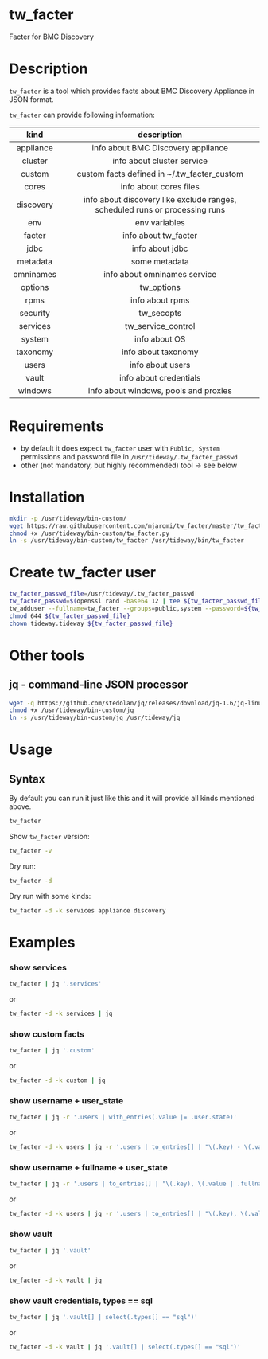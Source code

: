 # tw_facter
Facter for BMC Discovery

# Description

`tw_facter` is a tool which provides facts about BMC Discovery Appliance in JSON format.

`tw_facter` can provide following information:

| kind        | description           |
|:-------------:|:-------------:|
| appliance     | info about BMC Discovery appliance |
| cluster       | info about cluster service |
| custom        | custom facts defined in ~/.tw_facter_custom |
| cores         | info about cores files |
| discovery     | info about discovery like exclude ranges, scheduled runs or processing runs |
| env           | env variables |
| facter        | info about tw_facter |
| jdbc          | info about jdbc |
| metadata      | some metadata |
| omninames     | info about omninames service |
| options       | tw_options |
| rpms          | info about rpms |
| security      | tw_secopts |
| services      | tw_service_control |
| system        | info about OS |
| taxonomy      | info about taxonomy |
| users         | info about users |
| vault         | info about credentials |
| windows       | info about windows, pools and proxies |

# Requirements
* by default it does expect `tw_facter` user with `Public, System` permissions and password file in `/usr/tideway/.tw_facter_passwd`
* other (not mandatory, but highly recommended) tool -> see below

# Installation
```bash
mkdir -p /usr/tideway/bin-custom/
wget https://raw.githubusercontent.com/mjaromi/tw_facter/master/tw_facter.py -O /usr/tideway/bin-custom/tw_facter.py
chmod +x /usr/tideway/bin-custom/tw_facter.py
ln -s /usr/tideway/bin-custom/tw_facter /usr/tideway/bin/tw_facter
```

# Create tw_facter user
```bash
tw_facter_passwd_file=/usr/tideway/.tw_facter_passwd
tw_facter_passwd=$(openssl rand -base64 12 | tee ${tw_facter_passwd_file})
tw_adduser --fullname=tw_facter --groups=public,system --password=${tw_facter_passwd} --no-force-password-change tw_facter
chmod 644 ${tw_facter_passwd_file}
chown tideway.tideway ${tw_facter_passwd_file}
```

# Other tools
## jq - command-line JSON processor
```bash
wget -q https://github.com/stedolan/jq/releases/download/jq-1.6/jq-linux64 -O /usr/tideway/bin-custom/jq
chmod +x /usr/tideway/bin-custom/jq
ln -s /usr/tideway/bin-custom/jq /usr/tideway/jq
```

# Usage
## Syntax
By default you can run it just like this and it will provide all kinds mentioned above.
```bash
tw_facter
```

Show `tw_facter` version:
```bash
tw_facter -v 
```

Dry run:
```bash
tw_facter -d
```

Dry run with some kinds:
```bash
tw_facter -d -k services appliance discovery
```

# Examples
### show services
```bash
tw_facter | jq '.services'
```
or
```bash
tw_facter -d -k services | jq
```

### show custom facts
```bash
tw_facter | jq '.custom'
```
or
```bash
tw_facter -d -k custom | jq
```

### show username + user_state
```bash
tw_facter | jq -r '.users | with_entries(.value |= .user.state)'
```
or
```bash
tw_facter -d -k users | jq -r '.users | to_entries[] | "\(.key) - \(.value | .user.state)"'
```

### show username + fullname + user_state
```bash
tw_facter | jq -r '.users | to_entries[] | "\(.key), \(.value | .fullname), \(.value | .user.state)"'
```
or
```bash
tw_facter -d -k users | jq -r '.users | to_entries[] | "\(.key), \(.value | .fullname), \(.value | .user.state)"'
```

### show vault
```bash
tw_facter | jq '.vault'
```
or
```bash
tw_facter -d -k vault | jq
```

### show vault credentials, types == sql
```bash
tw_facter | jq '.vault[] | select(.types[] == "sql")'
```
or
```bash
tw_facter -d -k vault | jq '.vault[] | select(.types[] == "sql")'
```
